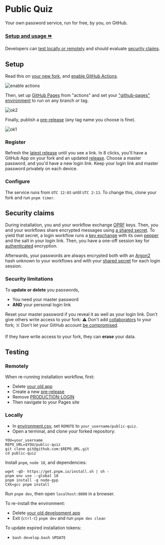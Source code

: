 # Public Quiz

Your own password service, run for free, by you, on GitHub.

### [Setup and usage ⏩](#setup)

Developers can [test locally or remotely](#testing) and should evaluate [security claims](#security-claims).

## Setup

Read this on [your new fork][FORK_THIS], and [enable GitHub Actions](../../actions).

![enable actions](https://user-images.githubusercontent.com/75504552/219168117-532b555a-c1ea-4745-92fc-a4ffbf4ada8a.png)

Then, set up [GitHub Pages](../../settings/pages) from "actions" and set your ["github-pages" environment](../../settings/environments) to run on any branch or tag.

![ok2](https://user-images.githubusercontent.com/75504552/219478867-95cbae17-8888-4348-9fbe-dec7a85e6726.png)


Finally, publish a [pre-release](../../releases/new) (any tag name you choose is fine).

![ok1](https://user-images.githubusercontent.com/75504552/219478759-32a4a252-ab3b-4530-bc6a-e561bf933d64.png)


### Register

Refresh the [latest release](../../releases/latest) until you see a link. In 8 clicks, you'll have a GitHub App on your fork and an updated [release](../../releases/latest). Choose a master password, and you'd have a new login link. Keep your login link and master password privately on each device.

### Configure

The service runs from `UTC 12:03` until `UTC 2:13`. To change this, clone your fork and run `pnpm timer`.

## Security claims

During installation, you and your workflow exchange [OPRF][OPRF] keys. Then, you and your workflows share encrypted messages using [a shared secret][PAKE]. To yield that secret, a login workflow runs a [key exchange][PAKE] with its own [pepper][OPRF] and the salt in your login link. Then, you have a one-off session key for [authenticated][GCM] encryption.

Afterwards, your passwords are always encrypted both with an [Argon2][Argon2] hash unknown to your workflows and with your [shared secret][PAKE] for each login session.

### Security limitations

To **update or delete** you passwords, 
- You need your master password
- **AND** your personal login link

Reset your master password if you reveal it as well as your login link. Don't give others write access to your fork: ⚠️ Don't add [collaborators][HELP_COLLAB] to your fork; ☠️ Don't let your GitHub account [be compromised][HELP_SECURE].

If they have write access to your fork, they can **erase** your data.

## Testing

### Remotely

When re-running installation workflow, first:

- Delete [your old app](https://github.com/settings/apps)
- Create a new [pre-release](../../releases/new)
- Remove [PRODUCTION-LOGIN](../../settings/environments)
- Then navigate to your Pages site

### Locally

- In [environment.csv](./client/environment.csv), set `REMOTE` to `your_username/public-quiz`.
- Open a terminal, and clone your forked repository:

```properties
YOU=your_username
REPO_URL=$YOU/public-quiz
git clone git@github.com:$REPO_URL.git
cd public-quiz
```

Install `pnpm`, `node 18`, and dependencies:

```properties
wget -qO- https://get.pnpm.io/install.sh | sh -
pnpm env use --global 18
pnpm install -g node-gyp
CXX=gcc pnpm install
```

Run `pnpm dev`, then open `localhost:8000` in a browser.

To re-install the environment:
  - Delete [your old development app](https://github.com/settings/apps)
  - Exit (`ctrl-C`) `pnpm dev` and run `pnpm dev clean`

To update expired installation tokens:
  - `bash develop.bash UPDATE`

[HELP_COLLAB]: https://docs.github.com/en/account-and-profile/setting-up-and-managing-your-personal-account-on-github/managing-access-to-your-personal-repositories/inviting-collaborators-to-a-personal-repository
[HELP_SECURE]: https://docs.github.com/en/authentication/keeping-your-account-and-data-secure
[HELP_PROJECTS]: https://docs.github.com/en/issues/planning-and-tracking-with-projects
[HELP_PAGES]: https://pages.github.com/

[FORK_THIS]: https://github.com/tvquizphd/public-quiz/fork
[PAKE]: https://blog.cloudflare.com/opaque-oblivious-passwords/
[OPRF]: https://www.npmjs.com/package/oprf#security-guarantees
[Argon2]: https://github.com/p-h-c/phc-winner-argon2
[GCM]: https://www.aes-gcm.com/
